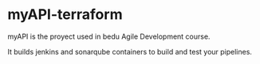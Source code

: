 # myAPI-terraform

myAPI is the proyect used in bedu Agile Development course.

It builds jenkins and sonarqube containers to build and test your pipelines.
